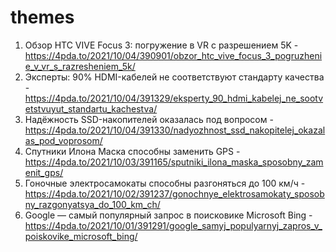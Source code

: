 # themes
1. Обзор HTC VIVE Focus 3: погружение в VR с разрешением 5K - https://4pda.to/2021/10/04/390901/obzor_htc_vive_focus_3_pogruzhenie_v_vr_s_razresheniem_5k/
2. Эксперты: 90% HDMI-кабелей не соответствуют стандарту качества - https://4pda.to/2021/10/04/391329/eksperty_90_hdmi_kabelej_ne_sootvetstvuyut_standartu_kachestva/
3. Надёжность SSD-накопителей оказалась под вопросом - https://4pda.to/2021/10/04/391330/nadyozhnost_ssd_nakopitelej_okazalas_pod_voprosom/
4. Спутники Илона Маска способны заменить GPS - https://4pda.to/2021/10/03/391165/sputniki_ilona_maska_sposobny_zamenit_gps/
5. Гоночные электросамокаты способны разгоняться до 100 км/ч - https://4pda.to/2021/10/02/391237/gonochnye_elektrosamokaty_sposobny_razgonyatsya_do_100_km_ch/
6. Google — самый популярный запрос в поисковике Microsoft Bing - https://4pda.to/2021/10/01/391291/google_samyj_populyarnyj_zapros_v_poiskovike_microsoft_bing/